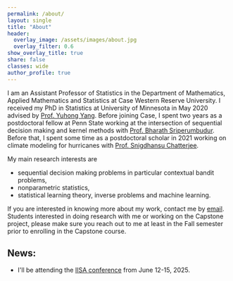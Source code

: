 ```yaml
---
permalink: /about/
layout: single
title: "About"
header:
  overlay_image: /assets/images/about.jpg
  overlay_filter: 0.6
show_overlay_title: true
share: false
classes: wide
author_profile: true  
---
```


I am an Assistant Professor of Statistics in the Department of Mathematics, Applied Mathematics and Statistics at Case Western Reserve University. I received my PhD in Statistics at University of Minnesota in May 2020 advised by [Prof. Yuhong Yang](http://users.stat.umn.edu/~yangx374/). Before joining Case, I spent two years as a postdoctoral fellow at Penn State working at the intersection of sequential decision making and kernel methods with [Prof. Bharath Sriperumbudur](https://bharathsv.github.io/index.html). Before that, I spent some time as a postdoctoral scholar in 2021 working on climate modeling for hurricanes with [Prof. Snigdhansu Chatterjee](http://ansuchatterjee.com/). <br>

My main research interests are 
-  sequential decision making problems in particular contextual bandit problems,
- nonparametric statistics,
-  statistical learning theory, inverse problems and machine learning.

If you are interested in knowing more about my work, contact me by [email](mailto:sxa1351@case.edu). Students interested in doing research with me or working on the Capstone project, please make sure you reach out to me at least in the Fall semester prior to enrolling in the Capstone course. 

## News:
- I'll be attending the [IISA conference](https://www.intindstat.org/conference2025/index) from June 12-15, 2025.

